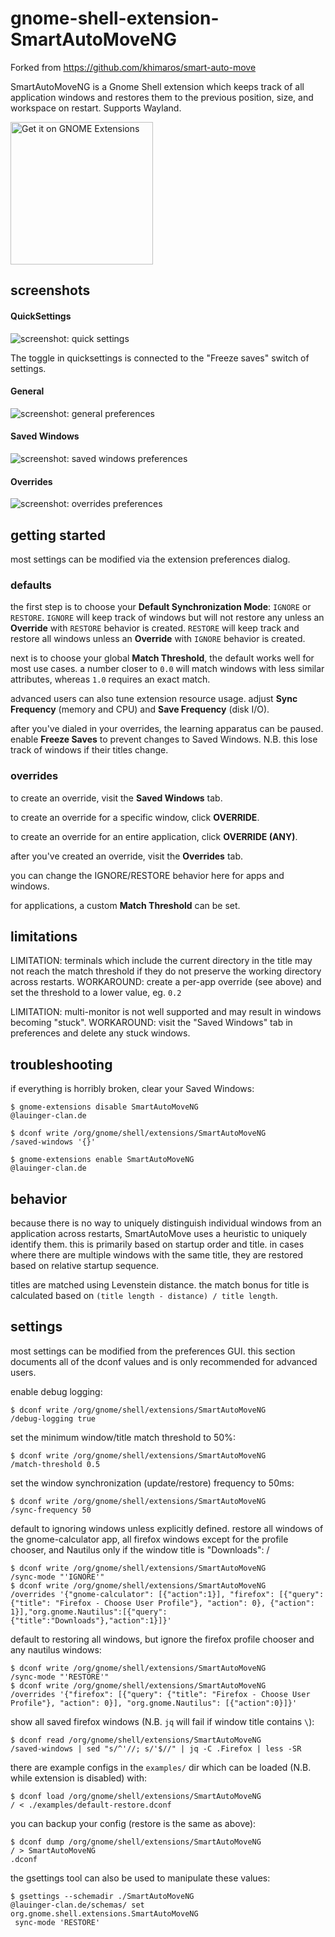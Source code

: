 # gnome-shell-extension-SmartAutoMoveNG

Forked from https://github.com/khimaros/smart-auto-move

SmartAutoMoveNG
is a Gnome Shell extension which keeps track of all application windows and restores them to the previous position, size, and workspace on restart. Supports Wayland.

<p align="left">
  <a href="https://extensions.gnome.org/extension/8149/smart-auto-move-ng/">
    <img alt="Get it on GNOME Extensions" width="228" src="https://raw.githubusercontent.com/andyholmes/gnome-shell-extensions-badge/master/get-it-on-ego.svg?sanitize=true"/>
  </a>
</p>

## screenshots

#### QuickSettings

![screenshot: quick settings](docs/screenshot-quicksettings.png)

The toggle in quicksettings is connected to the "Freeze saves" switch of settings.

#### General

![screenshot: general preferences](docs/screenshot-general.png)

#### Saved Windows

![screenshot: saved windows preferences](docs/screenshot-saved-windows.png)

#### Overrides

![screenshot: overrides preferences](docs/screenshot-overrides.png)

## getting started

most settings can be modified via the extension preferences dialog.

### defaults

the first step is to choose your **Default Synchronization Mode**: `IGNORE` or `RESTORE`. `IGNORE` will keep track of windows but will not restore any unless an **Override** with `RESTORE` behavior is created. `RESTORE` will keep track and restore all windows unless an **Override** with `IGNORE` behavior is created.

next is to choose your global **Match Threshold**, the default works well for most use cases. a number closer to `0.0` will match windows with less similar attributes, whereas `1.0` requires an exact match.

advanced users can also tune extension resource usage. adjust **Sync Frequency** (memory and CPU) and **Save Frequency** (disk I/O).

after you've dialed in your overrides, the learning apparatus can be paused. enable **Freeze Saves** to prevent changes to Saved Windows. N.B. this lose track of windows if their titles change.

### overrides

to create an override, visit the **Saved Windows** tab.

to create an override for a specific window, click **OVERRIDE**.

to create an override for an entire application, click **OVERRIDE (ANY)**.

after you've created an override, visit the **Overrides** tab.

you can change the IGNORE/RESTORE behavior here for apps and windows.

for applications, a custom **Match Threshold** can be set.

## limitations

LIMITATION: terminals which include the current directory in the title may not reach the match threshold if they do not preserve the working directory across restarts. WORKAROUND: create a per-app override (see above) and set the threshold to a lower value, eg. `0.2`

LIMITATION: multi-monitor is not well supported and may result in windows becoming "stuck". WORKAROUND: visit the "Saved Windows" tab in preferences and delete any stuck windows.

## troubleshooting

if everything is horribly broken, clear your Saved Windows:

```
$ gnome-extensions disable SmartAutoMoveNG
@lauinger-clan.de

$ dconf write /org/gnome/shell/extensions/SmartAutoMoveNG
/saved-windows '{}'

$ gnome-extensions enable SmartAutoMoveNG
@lauinger-clan.de
```

## behavior

because there is no way to uniquely distinguish individual windows from an application across restarts, SmartAutoMove
uses a heuristic to uniquely identify them. this is primarily based on startup order and title. in cases where there are multiple windows with the same title, they are restored based on relative startup sequence.

titles are matched using Levenstein distance. the match bonus for title is calculated based on `(title length - distance) / title length`.

## settings

most settings can be modified from the preferences GUI. this section documents all of the dconf values and is only recommended for advanced users.

enable debug logging:

```
$ dconf write /org/gnome/shell/extensions/SmartAutoMoveNG
/debug-logging true
```

set the minimum window/title match threshold to 50%:

```
$ dconf write /org/gnome/shell/extensions/SmartAutoMoveNG
/match-threshold 0.5
```

set the window synchronization (update/restore) frequency to 50ms:

```
$ dconf write /org/gnome/shell/extensions/SmartAutoMoveNG
/sync-frequency 50
```

default to ignoring windows unless explicitly defined. restore all windows of the gnome-calculator app, all firefox windows except for the profile chooser, and Nautilus only if the window title is "Downloads":
/

```
$ dconf write /org/gnome/shell/extensions/SmartAutoMoveNG
/sync-mode "'IGNORE'"
$ dconf write /org/gnome/shell/extensions/SmartAutoMoveNG
/overrides '{"gnome-calculator": [{"action":1}], "firefox": [{"query": {"title": "Firefox - Choose User Profile"}, "action": 0}, {"action": 1}],"org.gnome.Nautilus":[{"query":{"title":"Downloads"},"action":1}]}'
```

default to restoring all windows, but ignore the firefox profile chooser and any nautilus windows:

```
$ dconf write /org/gnome/shell/extensions/SmartAutoMoveNG
/sync-mode "'RESTORE'"
$ dconf write /org/gnome/shell/extensions/SmartAutoMoveNG
/overrides '{"firefox": [{"query": {"title": "Firefox - Choose User Profile"}, "action": 0}], "org.gnome.Nautilus": [{"action":0}]}'
```

show all saved firefox windows (N.B. `jq` will fail if window title contains `\`):

```
$ dconf read /org/gnome/shell/extensions/SmartAutoMoveNG
/saved-windows | sed "s/^'//; s/'$//" | jq -C .Firefox | less -SR
```

there are example configs in the `examples/` dir which can be loaded (N.B. while extension is disabled) with:

```
$ dconf load /org/gnome/shell/extensions/SmartAutoMoveNG
/ < ./examples/default-restore.dconf
```

you can backup your config (restore is the same as above):

```
$ dconf dump /org/gnome/shell/extensions/SmartAutoMoveNG
/ > SmartAutoMoveNG
.dconf
```

the gsettings tool can also be used to manipulate these values:

```
$ gsettings --schemadir ./SmartAutoMoveNG
@lauinger-clan.de/schemas/ set org.gnome.shell.extensions.SmartAutoMoveNG
 sync-mode 'RESTORE'
```
